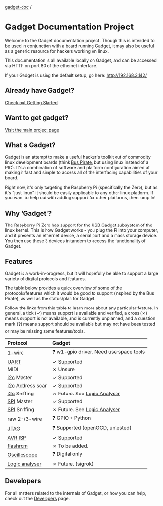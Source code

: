 [gadget-doc](/README.md) /

# Gadget Documentation Project

Welcome to the Gadget documentation project. Though this is intended
to be used in conjunction with a board running Gadget, it may also be
useful as a generic resource for hackers working on linux.

This documentation is all available locally on Gadget, and can be
accessed via HTTP on port 80 of the ethernet interface.

If your Gadget is using the default setup, go here: http://192.168.3.142/

## Already have Gadget?

[Check out Getting Started](/getting-started/index.md)

## Want to get gadget?

[Visit the main project page](/dev/null)

## What's Gadget?

Gadget is an attempt to make a useful hacker's toolkit out of
commodity linux development boards (think
[Bus Pirate](http://dangerousprototypes.com/docs/Bus_Pirate), but
using linux instead of a PIC). It's a combination of software and
platform configuration aimed at making it fast and simple to access
all of the interfacing capabilities of your board.

Right now, it's only targeting the Raspberry Pi (specifically the
Zero), but as it's "just linux" it should be easily applicable to any
other linux platform. If you want to help out with adding support for
other platforms, then jump in!

## Why 'Gadget'?

The Raspberry Pi Zero has support for the [USB Gadget
subsystem](https://lwn.net/Articles/395712/) of the linux kernel. This
is how Gadget works - you plug the Pi into your computer, and it
presents an ethernet device, a serial port and a mass storage device.
You then use these 3 devices in tandem to access the functionality of
Gadget.

## Features

Gadget is a work-in-progress, but it will hopefully be able to support
a large variety of digital protocols and features.

The table below provides a quick overview of some of the
protocols/features which it would be good to support (inspired by the
Bus Pirate), as well as the status/plan for Gadget.

Follow the links from this table to learn more about any particular
feature. In general, a tick (✓) means support is available and
verified, a cross (✗) means support is not available, and is currently
unplanned, and a question mark (❓) means support should be available
but may not have been tested or may be missing some features/tools.

|  Protocol                         | Gadget                                         |
|:----------------------------------|:-----------------------------------------------|
| [1-wire](/1-wire/index.md)        | ❓ w1-gpio driver. Need userspace tools         |
| [UART](uart/index.md)             | ✓ Supported                                    |
| MIDI                              | ✗ Unsure                                       |
| [i2c](i2c/index.md) Master        | ✓ Supported                                    |
| [i2c](i2c/index.md) Address scan  | ✓ Supported                                    |
| [i2c](i2c/index.md) Sniffing      | ✗ Future. See [Logic Analyser](logic/index.md) |
| [SPI](spi/index.md) Master        | ✓ Supported                                    |
| [SPI](spi/index.md) Sniffing      | ✗ Future. See [Logic Analyser](logic/index.md) |
| raw 2-/3-wire                     | ❓ GPIO + Python                                |
| [JTAG](jtag/index.md)             | ❓ Supported (openOCD, untested)                |
| [AVR ISP](avrisp/index.md)        | ✓ Supported                                    |
| [flashrom](flashrom/index.md)     | ✗ To be added.                                 |
| [Oscilloscope](piscope/index.md)  | ❓ Digital only                                 |
| [Logic analyser](logic/index.md)  | ✗ Future. (sigrok)                             |

## Developers

For all matters related to the internals of Gadget, or how you can
help, check out the [Developers](/developers/index.md) page.
